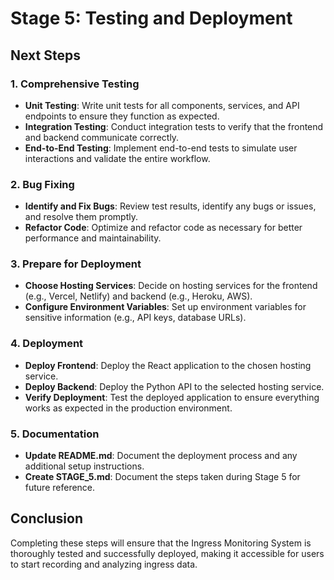 # Stage 5: Testing and Deployment

## Next Steps

### 1. Comprehensive Testing
- **Unit Testing**: Write unit tests for all components, services, and API endpoints to ensure they function as expected.
- **Integration Testing**: Conduct integration tests to verify that the frontend and backend communicate correctly.
- **End-to-End Testing**: Implement end-to-end tests to simulate user interactions and validate the entire workflow.

### 2. Bug Fixing
- **Identify and Fix Bugs**: Review test results, identify any bugs or issues, and resolve them promptly.
- **Refactor Code**: Optimize and refactor code as necessary for better performance and maintainability.

### 3. Prepare for Deployment
- **Choose Hosting Services**: Decide on hosting services for the frontend (e.g., Vercel, Netlify) and backend (e.g., Heroku, AWS).
- **Configure Environment Variables**: Set up environment variables for sensitive information (e.g., API keys, database URLs).

### 4. Deployment
- **Deploy Frontend**: Deploy the React application to the chosen hosting service.
- **Deploy Backend**: Deploy the Python API to the selected hosting service.
- **Verify Deployment**: Test the deployed application to ensure everything works as expected in the production environment.

### 5. Documentation
- **Update README.md**: Document the deployment process and any additional setup instructions.
- **Create STAGE_5.md**: Document the steps taken during Stage 5 for future reference.

## Conclusion
Completing these steps will ensure that the Ingress Monitoring System is thoroughly tested and successfully deployed, making it accessible for users to start recording and analyzing ingress data.